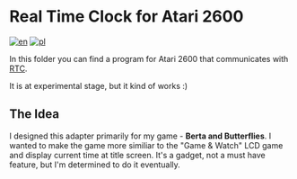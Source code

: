 # Real Time Clock for Atari 2600

[![en](https://img.shields.io/badge/lang-en-red.svg)](./README.md)
[![pl](https://img.shields.io/badge/lang-pl-green.svg)](./README.pl.md)

In this folder you can find a program for Atari 2600 that communicates with [RTC](../../hardware/atari2600-rtc/README.md).

It is at experimental stage, but it kind of works :)

## The Idea

I designed this adapter primarily for my game - **Berta and Butterflies**. I wanted to make the game more similiar to the "Game & Watch" LCD game and display current time at title screen. It's a gadget, not a must have feature, but I'm determined to do it eventually.
